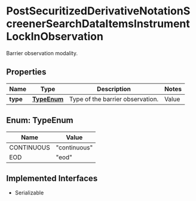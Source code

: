 

# PostSecuritizedDerivativeNotationScreenerSearchDataItemsInstrumentLockInObservation

Barrier observation modality.

## Properties

Name | Type | Description | Notes
------------ | ------------- | ------------- | -------------
**type** | [**TypeEnum**](#TypeEnum) | Type of the barrier observation. | Value | Description | | --- | --- | | continuous | The barrier is observed on a continuous basis (intraday prices are relevant). | | eod | The barrier is observed only at the end of the final auction for the underlying on the relevant exchange (intraday prices are of no relevance). |   |  [optional]



## Enum: TypeEnum

Name | Value
---- | -----
CONTINUOUS | &quot;continuous&quot;
EOD | &quot;eod&quot;


## Implemented Interfaces

* Serializable


